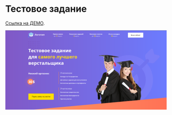 # Тестовое задание

[Ссылка на ДЕМО](https://test-task-1.netlify.app/).

![Preview Image](screenshot.png)
